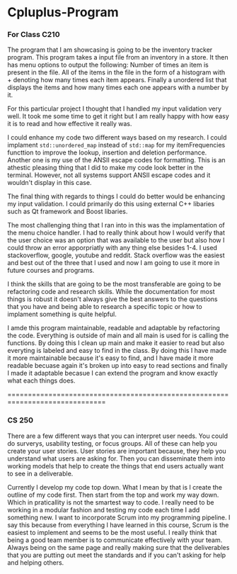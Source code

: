 # Cpluplus-Program
### For Class C210
The program that I am showcasing is going to be the inventory tracker program. This program takes a input file from an inventory in a store. It then has menu options to output the following: Number of times an item is present in the file. All of the items in the file in the form of a histogram with + denoting how many times each item appears. Finally a unordered list that displays the items and how many times each one appears with a number by it. 

  For this particular project I thought that I handled my input validation very well. It took me some time to get it right but I am really happy with how easy it is to read and how effective it really was. 

  I could enhance my code two different ways based on my research. I could implament `std::unordered_map` instead of `std::map`  for my itemFrequencies functtion to improve the lookup, insertion and deletion performance. Another one is my use of the ANSII escape codes for formatting. This is an athestic pleasing thing that I did to make my code look better in the terminal. However, not all systems support ANSII escape codes and it wouldn't display in this case. 

   The final thing with regards to things I could do better would be enhancing my input validation. I could primarily do this using external C++ libaries such as Qt framework and Boost libaries. 

   The most challenging thing that I ran into in this was the implamentation of the menu choice handler. I had to really think about how I would verify that the user choice was an option that was available to the user but also how I could throw an error apporpriatly with any thing else besides 1-4. I used stackoverflow, google, youtube and reddit. Stack overflow was the easiest and best out of the three that I used and now I am going to use it more in future courses and programs.

  I think the skills that are going to be the most transferable are going to be refactoring code and research skills. While the documentation for most things is robust it doesn't always give the best answers to the questions that you have and being able to research a specific topic or how to implament something is quite helpful. 

  I amde this program maintainable, readable and adaptable by refactoring the code. Everything is outside of main and all main is used for is calling the functions. By doing this I clean up main and make it easier to read but also everyting is labeled and easy to find in the class. By doing this I have made it more maintainable because it's easy to find, and I have made it more readable becuase again it's broken up into easy to read sections and finally I made it adaptable becasue I can extend the program and know exactly what each things does.


  ==============================================================================
  ### CS 250
  There are a few different ways that you can interpret user needs. You could do surverys, usability testing, or focus groups. All of these can help you create your user stories. User stories are important because, they help you understand what users are asking for. Then you can disseminate them into working models that help to create the things that end users actually want to see in a deliverable. 

   Currently I develop my code top down. What I mean by that is I create the outline of my code first. Then start from the top and work my way down. Which in praticallity is not the smartest way to code. I really need to be working in a modular fashion and testing my code each time I add something new. I want to incorporate Scrum into my programming pipeline. I say this because from everything I have learned in this course, Scrum is the easiest to implement and seems to be the most useful. I really think that being a good team member is to communicate effectively with your team. Always being on the same page and really making sure that the deliverables that you are putting out meet the standards and if you can't asking for help and helping others. 
   
